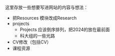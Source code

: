 这里存放一些想要写进网站的内容与想法：
* 把Resources 模块改成Research
* projects
  * Projects 应该倒序排列，把2024的放在最前面
  * 科大组的一些光路
* CV修改（包括CV）
* 课程资源
